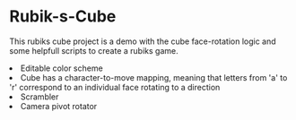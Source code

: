 # Rubik-s-Cube

This rubiks cube project is a demo with the cube face-rotation logic and some helpfull scripts to create a rubiks game.

<li>Editable color scheme </li>
<li>Cube has a character-to-move mapping, meaning that letters from 'a' to 'r' correspond to an individual face rotating to a direction</li>
<li>Scrambler</li>
<li>Camera pivot rotator</li>
